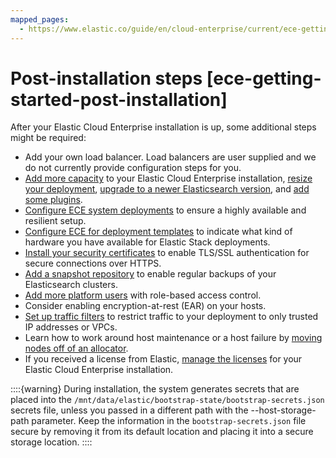 ```yaml
---
mapped_pages:
  - https://www.elastic.co/guide/en/cloud-enterprise/current/ece-getting-started-post-installation.html
---
```


# Post-installation steps [ece-getting-started-post-installation]

After your Elastic Cloud Enterprise installation is up, some additional steps might be required:

* Add your own load balancer. Load balancers are user supplied and we do not currently provide configuration steps for you.
* [Add more capacity](../../maintenance/ece/scale-out-installation.md) to your Elastic Cloud Enterprise installation, [resize your deployment](resize-deployment.md), [upgrade to a newer Elasticsearch version](../../upgrade/deployment-or-cluster.md), and [add some plugins](elasticsearch://reference/elasticsearch-plugins/cloud-enterprise/ece-add-plugins.md).
* [Configure ECE system deployments](system-deployments-configuration.md) to ensure a highly available and resilient setup.
* [Configure ECE for deployment templates](configure-deployment-templates.md) to indicate what kind of hardware you have available for Elastic Stack deployments.
* [Install your security certificates](../../security/secure-your-elastic-cloud-enterprise-installation/manage-security-certificates.md) to enable TLS/SSL authentication for secure connections over HTTPS.
* [Add a snapshot repository](../../tools/snapshot-and-restore/cloud-enterprise.md) to enable regular backups of your Elasticsearch clusters.
* [Add more platform users](../../users-roles/cloud-enterprise-orchestrator/manage-users-roles.md) with role-based access control.
* Consider enabling encryption-at-rest (EAR) on your hosts.
* [Set up traffic filters](../../security/traffic-filtering.md) to restrict traffic to your deployment to only trusted IP addresses or VPCs.
* Learn how to work around host maintenance or a host failure by [moving nodes off of an allocator](../../maintenance/ece/move-nodes-instances-from-allocators.md).
* If you received a license from Elastic, [manage the licenses](../../license/manage-your-license-in-ece.md) for your Elastic Cloud Enterprise installation.

::::{warning}
During installation, the system generates secrets that are placed into the `/mnt/data/elastic/bootstrap-state/bootstrap-secrets.json` secrets file, unless you passed in a different path with the --host-storage-path parameter. Keep the information in the `bootstrap-secrets.json` file secure by removing it from its default location and placing it into a secure storage location.
::::


